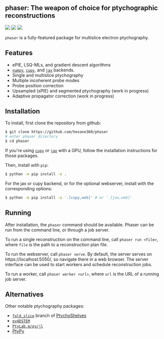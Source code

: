 phaser: The weapon of choice for ptychographic reconstructions
---
[![][ci-badge]][ci-url] [![][commit-badge]][commit-url] [![][docs-dev-badge]][docs-dev-url]

`phaser` is a fully-featured package for multislice electron ptychography.

## Features

- ePIE, LSQ-MLs, and gradient descent algorithms
- [`numpy`][numpy], [`cupy`][cupy], and [`jax`][jax] backends.
- Single and multislice ptychography
- Multiple incoherent probe modes
- Probe position correction
- Upsampled (sPIE) and segmented ptychography (work in progress)
- Adaptive propagator correction (work in progress)

## Installation

To install, first clone the repository from github:

```sh
$ git clone https://github.com/hexane360/phaser
# enter phaser directory
$ cd phaser
```

If you're using [`cupy`][cupy] or [`jax`][jax] with a GPU, follow the installation instructions for those packages.

Then, install with `pip`:

```sh
$ python -m pip install -e .
```

For the jax or cupy backend, or for the optional webserver, install with the corresponding options:

```sh
$ python -m pip install -e '.[cupy,web]' # or '.[jax,web]'
```

## Running

After installation, the `phaser` command should be available. Phaser can be run from the command line, or through a job server.

To run a single reconstruction on the command line, call `phaser run <file>`, where `file` is the path to a reconstruction plan file.

To run the webserver, call `phaser serve`. By default, the server serves on https://localhost:5050/, so navigate there in a web browser. The server interface can be used to start workers and schedule reconstruction jobs.

To run a worker, call `phaser worker <url>`, where `url` is the URL of a running job server.

## Alternatives

Other notable ptychography packages:

 - [`fold_slice`](https://github.com/yijiang1/fold_slice) branch of [PtychoShelves](https://www.psi.ch/en/sls/csaxs/software#coming-soon-ptychoshelves-a-versatile-high-level-framework-for-high-performance-analysis-of)
 - [`py4DSTEM`](https://github.com/py4dstem/py4DSTEM)
 - [`PtyLab.m/py/jl`](https://opg.optica.org/oe/fulltext.cfm?uri=oe-31-9-13763&id=529026)
 - [PtyPy](https://ptycho.github.io/ptypy/)

[numpy]: https://numpy.org/
[cupy]: https://cupy.dev/
[jax]: https://docs.jax.dev/en/latest/

[ci-badge]: https://github.com/hexane360/phaser/workflows/Tests/badge.svg
[ci-url]: https://github.com/hexane360/phaser/actions/workflows/ci.yaml
[docs-dev-badge]: https://img.shields.io/badge/docs-dev-blue
[docs-dev-url]: https://hexane360.github.io/phaser/dev/
[commit-badge]: https://img.shields.io/github/last-commit/hexane360/phaser
[commit-url]: https://github.com/hexane360/phaser/commits